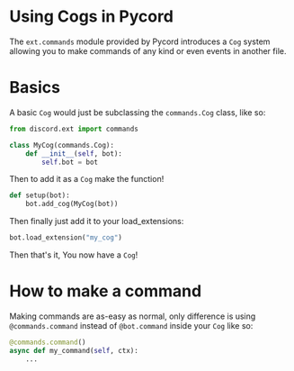 # Using Cogs in Pycord
The ``ext.commands`` module provided by Pycord introduces a `Cog` system allowing you to make commands of any kind or even events in another file.
# Basics
A basic `Cog` would just be subclassing the `commands.Cog` class, like so:
```py
from discord.ext import commands

class MyCog(commands.Cog):
    def __init__(self, bot):
        self.bot = bot
```
Then to add it as a `Cog` make the function!
```py
def setup(bot):
    bot.add_cog(MyCog(bot))
```
Then finally just add it to your load_extensions:
```py
bot.load_extension("my_cog")
```
Then that's it, You now have a `Cog`!

# How to make a command
Making commands are as-easy as normal,
only difference is using `@commands.command` instead of `@bot.command` inside your `Cog` like so:
```py
@commands.command()
async def my_command(self, ctx):
    ...
```
